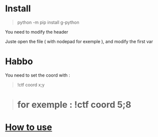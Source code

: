 # Install

> python -m pip install g-python

You need to modify the header

Juste open the file ( with nodepad for exemple ), and modify the first var

# Habbo

You need to set the coord with : 

> !ctf coord x;y

> # for exemple : !ctf coord 5;8


# [How to use](https://youtu.be/_wKDBs1b_tE)
